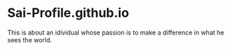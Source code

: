 # Sai-Profile.github.io
This is about an idividual whose passion is to make a difference in what he sees the world.
